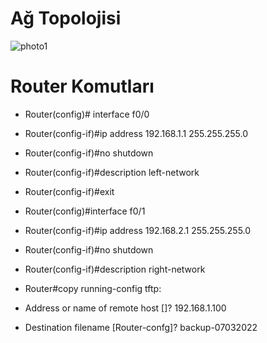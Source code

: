 # Ağ Topolojisi 

![photo1](https://user-images.githubusercontent.com/86951716/157043924-8e860c86-1132-4748-b831-8fac137dea6d.png)


# Router Komutları 

- Router(config)# interface f0/0
- Router(config-if)#ip address 192.168.1.1 255.255.255.0
- Router(config-if)#no shutdown 
- Router(config-if)#description left-network

- Router(config-if)#exit

- Router(config)#interface f0/1
- Router(config-if)#ip address 192.168.2.1 255.255.255.0
- Router(config-if)#no shutdown 
- Router(config-if)#description right-network

- Router#copy running-config tftp: 
- Address or name of remote host []? 192.168.1.100
- Destination filename [Router-confg]? backup-07032022


